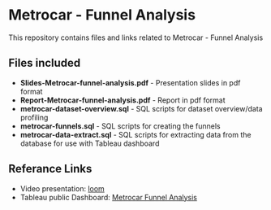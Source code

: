 # Metrocar - Funnel Analysis

This repository contains files and links related to Metrocar - Funnel Analysis

## Files included

- **Slides-Metrocar-funnel-analysis.pdf** - Presentation slides in pdf format
- **Report-Metrocar-funnel-analysis.pdf** - Report in pdf format
- **metrocar-dataset-overview.sql** - SQL scripts for dataset overview/data profiling
- **metrocar-funnels.sql** - SQL scripts for creating the funnels
- **metrocar-data-extract.sql** - SQL scripts for extracting data from the database for use with Tableau dashboard

## Referance Links

- Video presentation: [loom]()
- Tableau public Dashboard: [Metrocar Funnel Analysis](https://public.tableau.com/app/profile/r.h1008/viz/Metrocar-FunnelAnalysis_16978466864670/Metrocar-FunnelAnalysis)
